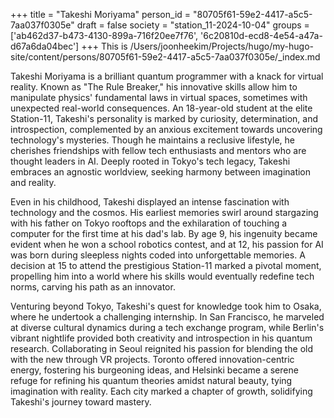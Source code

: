 +++
title = "Takeshi Moriyama"
person_id = "80705f61-59e2-4417-a5c5-7aa037f0305e"
draft = false
society = "station_11-2024-10-04"
groups = ['ab462d37-b473-4130-899a-716f20ee7f76', '6c20810d-ecd8-4e54-a47a-d67a6da04bec']
+++
This is /Users/joonheekim/Projects/hugo/my-hugo-site/content/persons/80705f61-59e2-4417-a5c5-7aa037f0305e/_index.md

Takeshi Moriyama is a brilliant quantum programmer with a knack for virtual reality. Known as "The Rule Breaker," his innovative skills allow him to manipulate physics' fundamental laws in virtual spaces, sometimes with unexpected real-world consequences. An 18-year-old student at the elite Station-11, Takeshi's personality is marked by curiosity, determination, and introspection, complemented by an anxious excitement towards uncovering technology's mysteries. Though he maintains a reclusive lifestyle, he cherishes friendships with fellow tech enthusiasts and mentors who are thought leaders in AI. Deeply rooted in Tokyo's tech legacy, Takeshi embraces an agnostic worldview, seeking harmony between imagination and reality.

Even in his childhood, Takeshi displayed an intense fascination with technology and the cosmos. His earliest memories swirl around stargazing with his father on Tokyo rooftops and the exhilaration of touching a computer for the first time at his dad's lab. By age 9, his ingenuity became evident when he won a school robotics contest, and at 12, his passion for AI was born during sleepless nights coded into unforgettable memories. A decision at 15 to attend the prestigious Station-11 marked a pivotal moment, propelling him into a world where his skills would eventually redefine tech norms, carving his path as an innovator.

Venturing beyond Tokyo, Takeshi's quest for knowledge took him to Osaka, where he undertook a challenging internship. In San Francisco, he marveled at diverse cultural dynamics during a tech exchange program, while Berlin's vibrant nightlife provided both creativity and introspection in his quantum research. Collaborating in Seoul reignited his passion for blending the old with the new through VR projects. Toronto offered innovation-centric energy, fostering his burgeoning ideas, and Helsinki became a serene refuge for refining his quantum theories amidst natural beauty, tying imagination with reality. Each city marked a chapter of growth, solidifying Takeshi's journey toward mastery.

